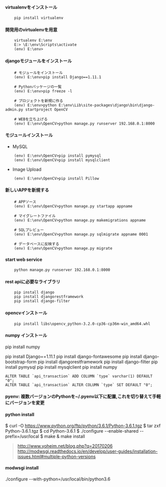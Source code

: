 #### virtualenvをインストール
```
    pip install virtualenv
```

#### 開発用のvirtualenvを用意
```
    virtualenv E:\env
    E:> \E:\env\Scripts\activate
    (env) E:\env>
```

#### djangoモジュールをインストール
```
    # モジュールをインストール
    (env) E:\env>pip install Django==1.11.1

    # Pythonパッケージの一覧
    (env) E:\env>pip freeze -l

    # プロジェクトを新規に作る
    (env) E:\env>python E:\env\Lib\site-packages\django\bin\django-admin.py startproject OpenCV

    # WEBを立ち上げる
    (env) E:\env\OpenCV>python manage.py runserver 192.168.0.1:8000
```

#### モジュールインストール
+ MySQL
```
    (env) E:\env\OpenCV>pip install pymysql
    (env) E:\env\OpenCV>pip install mysqlclient
```

+ Image Upload
```
    (env) E:\env\OpenCV>pip install Pillow
```

#### 新しいAPPを新規する
```
    # APPソース
    (env) E:\env\OpenCV>python manage.py startapp appname

    # マイグレートファイル
    (env) E:\env\OpenCV>python manage.py makemigrations appname

    # SQLプレビュー
    (env) E:\env\OpenCV>python manage.py sqlmigrate appname 0001

    # データベースに反映する
    (env) E:\env\OpenCV>python manage.py migrate
```

#### start web service
```
    python manage.py runserver 192.168.0.1:8000
```


#### rest apiに必要なライブラリ
```
    pip install django
    pip install djangorestframework
    pip install django-filter
```

#### opencvインストール
```
    pip install libs\opencv_python-3.2.0-cp36-cp36m-win_amd64.whl
```

#### numpy インストール
pip install numpy

pip install Django==1.11.1
pip install django-fontawesome
pip install django-bootstrap-form
pip install djangorestframework
pip install django-filter
pip install pymysql
pip install mysqlclient
pip install numpy



```
ALTER TABLE `api_transaction` ADD COLUMN `type` varchar(1) DEFAULT "0";
ALTER TABLE `api_transaction` ALTER COLUMN `type` SET DEFAULT "0";
```



#### pyenv: 複数バージョンのPythonを~/.pyenv以下に配置,これを切り替えて手軽にバージョンを変更




#### python install
$ curl -O https://www.python.org/ftp/python/3.6.1/Python-3.6.1.tgz
$ tar zxf Python-3.6.1.tgz
$ cd Python-3.6.1
$ ./configure --enable-shared --prefix=/usr/local
$ make & make install
> http://www.yoheim.net/blog.php?q=20170206
  http://modwsgi.readthedocs.io/en/develop/user-guides/installation-issues.html#multiple-python-versions


#### modwsgi install
./configure --with-python=/usr/local/bin/python3.6









